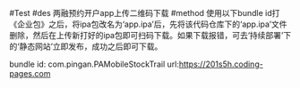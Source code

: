 #Test
#des 两融预约开户app上传二维码下载
#method 使用以下bundle id打《企业包》之后，将ipa包改名为‘app.ipa’后，先将该代码仓库下的‘app.ipa’文件删除，然后在上传新打好的ipa包即可扫码下载。如果下载报错，可去‘持续部署’下的‘静态网站’立即发布，成功之后即可下载。

bundle id: com.pingan.PAMobileStockTrail
url:https://201s5h.coding-pages.com